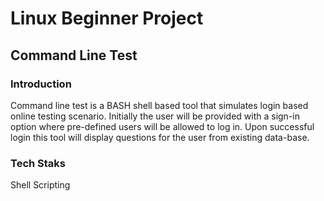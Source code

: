 # Linux Beginner Project
## Command Line Test
### Introduction
Command line test is a BASH shell based tool that simulates login based online testing scenario. Initially the user will be provided with a sign-in option where pre-defined users will be allowed to log in. Upon successful login this tool will display questions for the user from existing data-base.
### Tech Staks
Shell Scripting
